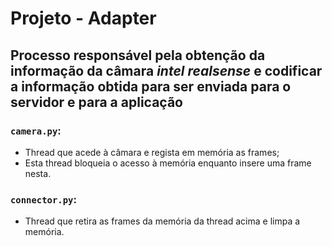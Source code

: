 # Projeto - Adapter

## Processo responsável pela obtenção da informação da câmara *intel realsense* e codificar a informação obtida para ser enviada para o servidor e para a aplicação

### `camera.py`:
* Thread que acede à câmara e regista em memória as frames;
* Esta thread bloqueia o acesso à memória enquanto insere uma frame nesta.

### `connector.py`:
* Thread que retira as frames da memória da thread acima e limpa a memória.
